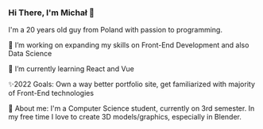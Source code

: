 

                     

 ### Hi There, I'm Michał 👋
I'm a 20 years old guy from Poland with passion to programming.

🔭 I’m  working on expanding my skills on Front-End Development and also Data Science

🌱 I’m currently learning React and Vue

✨2022 Goals: Own a way better portfolio site, get familiarized with majority of Front-End technologies

👔 About me: I'm a Computer Science student, currently on 3rd semester. In my free time I love to create 3D models/graphics, especially in Blender.

